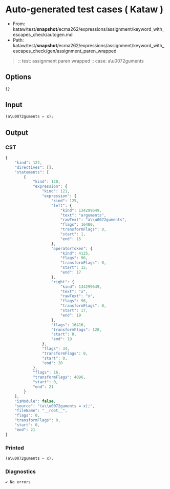 # Auto-generated test cases ( Kataw )
- From: kataw/test/__snapshot__/ecma262/expressions/assignment/keyword_with_escapes_check/autogen.md
- Path: kataw/test/__snapshot__/ecma262/expressions/assignment/keyword_with_escapes_check/gen/assignment_paren_wrapped
> :: test: assignment paren wrapped
> :: case: a\u0072guments
## Options

`````js
{}
`````
## Input

`````js
(a\u0072guments = x);
`````
## Output

### CST

```javascript
{
    "kind": 122,
    "directives": [],
    "statements": [
        {
            "kind": 120,
            "expression": {
                "kind": 121,
                "expression": {
                    "kind": 125,
                    "left": {
                        "kind": 134299649,
                        "text": "arguments",
                        "rawText": "a\\u0072guments",
                        "flags": 16480,
                        "transformFlags": 0,
                        "start": 1,
                        "end": 15
                    },
                    "operatorToken": {
                        "kind": 4125,
                        "flags": 96,
                        "transformFlags": 0,
                        "start": 15,
                        "end": 17
                    },
                    "right": {
                        "kind": 134299649,
                        "text": "x",
                        "rawText": "x",
                        "flags": 96,
                        "transformFlags": 0,
                        "start": 17,
                        "end": 19
                    },
                    "flags": 16416,
                    "transformFlags": 128,
                    "start": 0,
                    "end": 19
                },
                "flags": 34,
                "transformFlags": 0,
                "start": 0,
                "end": 20
            },
            "flags": 16,
            "transformFlags": 4096,
            "start": 0,
            "end": 21
        }
    ],
    "isModule": false,
    "source": "(a\\u0072guments = x);",
    "fileName": "__root__",
    "flags": 0,
    "transformFlags": 0,
    "start": 0,
    "end": 21
}
```

### Printed

```javascript
(a\u0072guments = x);
```

### Diagnostics

```javascript
✔ No errors
```

